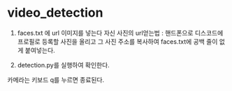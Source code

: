# video_detection

1. faces.txt 에 url 이미지를 넣는다
자신 사진의 url얻는법 :
핸드폰으로 디스코드에 프로필로 등록할 사진을 올리고 그 사진 주소를 복사하여 faces.txt에 공백 줄이 없게 붙여넣는다.

2. detection.py를 실행하여 확인한다. 

카메라는 키보드 q를 누르면 종료된다.
